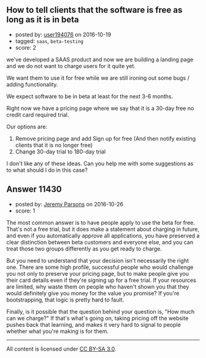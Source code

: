 ## How to tell clients that the software is free as long as it is in beta

- posted by: [user194076](https://stackexchange.com/users/66083/user194076) on 2016-10-19
- tagged: `saas`, `beta-testing`
- score: 2

we've developed a SAAS product and now we are building a landing page and we do not want to charge users for it quite yet.

We want them to use it for free while we are still ironing out some bugs / adding functionality. 

We expect software to be in beta at least for the next 3-6 months.

Right now we have a pricing page where we say that it is a 30-day free no credit card required trial.

Our options are:

1. Remove pricing page and add Sign up for free (And then notify existing clients that it is no longer free)
2. Change 30-day trial to 180-day trial

I don't like any of these ideas. Can you help me with some suggestions as to what should I do in this case?



## Answer 11430

- posted by: [Jeremy Parsons](https://stackexchange.com/users/497810/jeremy-parsons) on 2016-10-26
- score: 1

The most common answer is to have people apply to use the beta for free. That's not a free trial, but it does make a statement about charging in future, and even if you automatically approve all applications, you have preserved a clear distinction between beta customers and everyone else, and you can treat those two groups differently as you get ready to charge.

But you need to understand that your decision isn't necessarily the right one. There are some high profile, successful people who would challenge you not only to preserve your pricing page, but to make people give you their card details even if they're signing up for a free trial. If your resources are limited, why waste them on people who haven't shown you that they would definitely give you money for the value you promise? If you're bootstrapping, that logic is pretty hard to fault.

Finally, is it possible that the question behind your question is, "How much can we charge?" If that's what's going on, taking pricing off the website pushes back that learning, and makes it very hard to signal to people whether what you're making is for them.



---

All content is licensed under [CC BY-SA 3.0](https://creativecommons.org/licenses/by-sa/3.0/).
